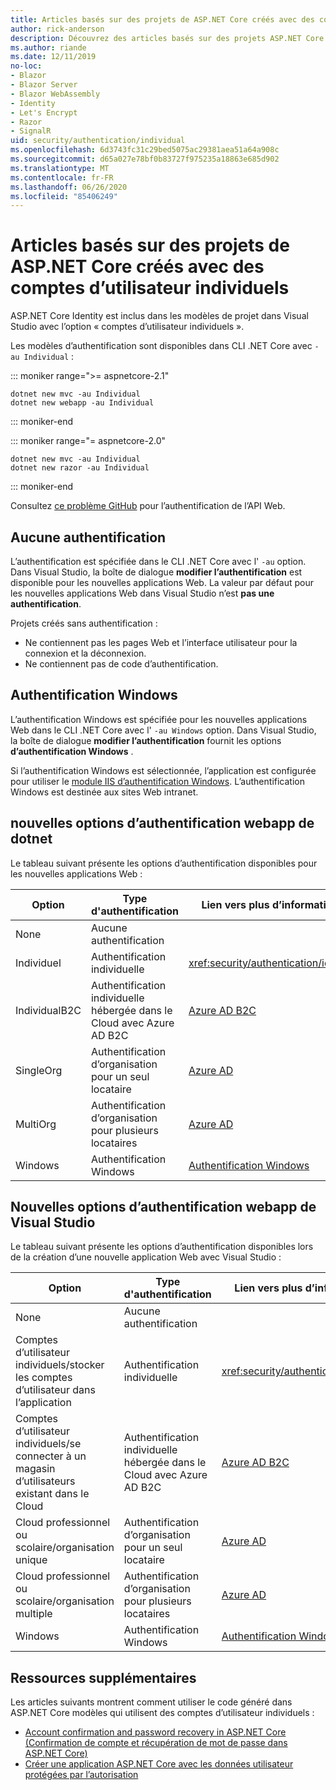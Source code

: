```yaml
---
title: Articles basés sur des projets de ASP.NET Core créés avec des comptes d’utilisateur individuels
author: rick-anderson
description: Découvrez des articles basés sur des projets ASP.NET Core créés avec des comptes d’utilisateur individuels.
ms.author: riande
ms.date: 12/11/2019
no-loc:
- Blazor
- Blazor Server
- Blazor WebAssembly
- Identity
- Let's Encrypt
- Razor
- SignalR
uid: security/authentication/individual
ms.openlocfilehash: 6d3743fc31c29bed5075ac29381aea51a64a908c
ms.sourcegitcommit: d65a027e78bf0b83727f975235a18863e685d902
ms.translationtype: MT
ms.contentlocale: fr-FR
ms.lasthandoff: 06/26/2020
ms.locfileid: "85406249"
---
```

# <a name="articles-based-on-aspnet-core-projects-created-with-individual-user-accounts"></a>Articles basés sur des projets de ASP.NET Core créés avec des comptes d’utilisateur individuels

ASP.NET Core Identity est inclus dans les modèles de projet dans Visual Studio avec l’option « comptes d’utilisateur individuels ».

Les modèles d’authentification sont disponibles dans CLI .NET Core avec `-au Individual` :

::: moniker range=">= aspnetcore-2.1"

```dotnetcli
dotnet new mvc -au Individual
dotnet new webapp -au Individual
```

::: moniker-end

::: moniker range="= aspnetcore-2.0"

```dotnetcli
dotnet new mvc -au Individual
dotnet new razor -au Individual
```

::: moniker-end

Consultez [ce problème GitHub](https://github.com/dotnet/AspNetCore/issues/5833) pour l’authentification de l’API Web.

<a name="no"></a>

## <a name="no-authentication"></a>Aucune authentification

L’authentification est spécifiée dans le CLI .NET Core avec l' `-au` option. Dans Visual Studio, la boîte de dialogue **modifier l’authentification** est disponible pour les nouvelles applications Web. La valeur par défaut pour les nouvelles applications Web dans Visual Studio n’est **pas une authentification**.

Projets créés sans authentification :

* Ne contiennent pas les pages Web et l’interface utilisateur pour la connexion et la déconnexion.
* Ne contiennent pas de code d’authentification.

<a name="win"></a>

## <a name="windows-authentication"></a>Authentification Windows

L’authentification Windows est spécifiée pour les nouvelles applications Web dans le CLI .NET Core avec l' `-au Windows` option. Dans Visual Studio, la boîte de dialogue **modifier l’authentification** fournit les options **d’authentification Windows** .

Si l’authentification Windows est sélectionnée, l’application est configurée pour utiliser le [module IIS d’authentification Windows](xref:host-and-deploy/iis/modules). L’authentification Windows est destinée aux sites Web intranet.

## <a name="dotnet-new-webapp-authentication-options"></a>nouvelles options d’authentification webapp de dotnet

Le tableau suivant présente les options d’authentification disponibles pour les nouvelles applications Web :

| Option | Type d'authentification | Lien vers plus d’informations |
 | ----------------- | ------------ | ---------- |
| None            |  Aucune authentification | | 
| Individuel      |  Authentification individuelle | <xref:security/authentication/identity>
| IndividualB2C   |  Authentification individuelle hébergée dans le Cloud avec Azure AD B2C | [Azure AD B2C](/azure/active-directory-b2c/) |
| SingleOrg       |  Authentification d’organisation pour un seul locataire | [Azure AD](/azure/active-directory/develop/quickstart-v2-aspnet-core-webapp) |
| MultiOrg        |  Authentification d’organisation pour plusieurs locataires | [Azure AD](/azure/active-directory/develop/quickstart-v2-aspnet-core-webapp) |
| Windows         |  Authentification Windows | [Authentification Windows](xref:security/authentication/windowsauth)

## <a name="visual-studio-new-webapp-authentication-options"></a>Nouvelles options d’authentification webapp de Visual Studio

Le tableau suivant présente les options d’authentification disponibles lors de la création d’une nouvelle application Web avec Visual Studio :

| Option | Type d'authentification | Lien vers plus d’informations |
 | ----------------- | ------------ | ---------- |
| None            |  Aucune authentification | | 
| Comptes d’utilisateur individuels/stocker les comptes d’utilisateur dans l’application |  Authentification individuelle | <xref:security/authentication/identity> |
| Comptes d’utilisateur individuels/se connecter à un magasin d’utilisateurs existant dans le Cloud |  Authentification individuelle hébergée dans le Cloud avec Azure AD B2C | [Azure AD B2C](/azure/active-directory-b2c/) |
| Cloud professionnel ou scolaire/organisation unique  |  Authentification d’organisation pour un seul locataire | [Azure AD](/azure/active-directory/develop/quickstart-v2-aspnet-core-webapp) |
| Cloud professionnel ou scolaire/organisation multiple |  Authentification d’organisation pour plusieurs locataires | [Azure AD](/azure/active-directory/develop/quickstart-v2-aspnet-core-webapp) |
| Windows         |  Authentification Windows | [Authentification Windows](xref:security/authentication/windowsauth)

## <a name="additional-resources"></a>Ressources supplémentaires

Les articles suivants montrent comment utiliser le code généré dans ASP.NET Core modèles qui utilisent des comptes d’utilisateur individuels :

* [Account confirmation and password recovery in ASP.NET Core (Confirmation de compte et récupération de mot de passe dans ASP.NET Core)](xref:security/authentication/accconfirm)
* [Créer une application ASP.NET Core avec les données utilisateur protégées par l’autorisation](xref:security/authorization/secure-data)

